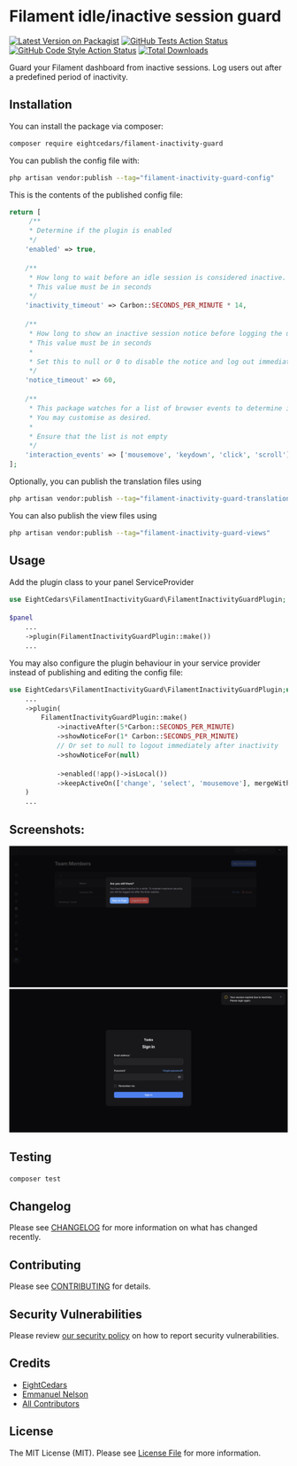 # Filament idle/inactive session guard

[![Latest Version on Packagist](https://img.shields.io/packagist/v/eightcedars/filament-inactivity-guard.svg?style=flat-square)](https://packagist.org/packages/eightcedars/filament-inactivity-guard)
[![GitHub Tests Action Status](https://img.shields.io/github/actions/workflow/status/eightcedars/filament-inactivity-guard/run-tests.yml?branch=main&label=tests&style=flat-square)](https://github.com/eightcedars/filament-inactivity-guard/actions?query=workflow%3Arun-tests+branch%3Amain)
[![GitHub Code Style Action Status](https://img.shields.io/github/actions/workflow/status/eightcedars/filament-inactivity-guard/fix-php-code-styling.yml?branch=main&label=code%20style&style=flat-square)](https://github.com/eightcedars/filament-inactivity-guard/actions?query=workflow%3A"Fix+PHP+code+styling"+branch%3Amain)
[![Total Downloads](https://img.shields.io/packagist/dt/eightcedars/filament-inactivity-guard.svg?style=flat-square)](https://packagist.org/packages/eightcedars/filament-inactivity-guard)



Guard your Filament dashboard from inactive sessions. Log users out after a 
predefined period of inactivity.

## Installation

You can install the package via composer:

```bash
composer require eightcedars/filament-inactivity-guard
```

You can publish the config file with:

```bash
php artisan vendor:publish --tag="filament-inactivity-guard-config"
```

This is the contents of the published config file:

```php
return [
     /**
     * Determine if the plugin is enabled
     */
    'enabled' => true,

    /**
     * How long to wait before an idle session is considered inactive.
     * This value must be in seconds
     */
    'inactivity_timeout' => Carbon::SECONDS_PER_MINUTE * 14,

    /**
     * How long to show an inactive session notice before logging the user out.
     * This value must be in seconds
     *
     * Set this to null or 0 to disable the notice and log out immediately a user's session becomes inactive
     */
    'notice_timeout' => 60,

    /**
     * This package watches for a list of browser events to determine if a user is still active.
     * You may customise as desired.
     *
     * Ensure that the list is not empty
     */
    'interaction_events' => ['mousemove', 'keydown', 'click', 'scroll'],
];
```

Optionally, you can publish the translation files using

```bash
php artisan vendor:publish --tag="filament-inactivity-guard-translations"

```
You can also publish the view files using

```bash
php artisan vendor:publish --tag="filament-inactivity-guard-views"
```


## Usage

Add the plugin class to your panel ServiceProvider

```php
use EightCedars\FilamentInactivityGuard\FilamentInactivityGuardPlugin;

$panel
    ...
    ->plugin(FilamentInactivityGuardPlugin::make())
    ...
```

You may also configure the plugin behaviour in your service provider
instead of publishing and editing the config file:

```php
use EightCedars\FilamentInactivityGuard\FilamentInactivityGuardPlugin;use Illuminate\Support\Carbon;$panel
    ...
    ->plugin(
        FilamentInactivityGuardPlugin::make()
            ->inactiveAfter(5*Carbon::SECONDS_PER_MINUTE)
            ->showNoticeFor(1* Carbon::SECONDS_PER_MINUTE)
            // Or set to null to logout immediately after inactivity
            ->showNoticeFor(null)
            
            ->enabled(!app()->isLocal())
            ->keepActiveOn(['change', 'select', 'mousemove'], mergeWithDefaults: true),
    )
    ...
```

## Screenshots:
![](https://raw.githubusercontent.com/eightcedars/filament-inactivity-guard/main/screenshots/inactivity-notice.png)
![](https://raw.githubusercontent.com/eightcedars/filament-inactivity-guard/main/screenshots/loggedout-notice.png)

## Testing

```bash
composer test
```

## Changelog

Please see [CHANGELOG](CHANGELOG.md) for more information on what has changed recently.

## Contributing

Please see [CONTRIBUTING](.github/CONTRIBUTING.md) for details.

## Security Vulnerabilities

Please review [our security policy](../../security/policy) on how to report security vulnerabilities.

## Credits

- [EightCedars](https://github.com/eightcedars)
- [Emmanuel Nelson](https://github.com/eyounelson)
- [All Contributors](../../contributors)

## License

The MIT License (MIT). Please see [License File](LICENSE.md) for more information.
